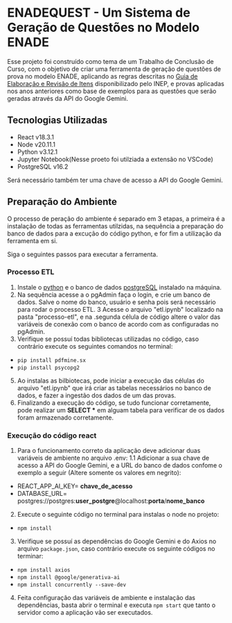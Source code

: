 # ENADEQUEST - Um Sistema de Geração de Questões no Modelo ENADE

Esse projeto foi construído como tema de um Trabalho de Conclusão de Curso, com o objetivo de criar uma ferramenta de geração de questões de prova no modelo ENADE, aplicando as regras descritas no [Guia de Elaboração e Revisão de Itens](https://download.inep.gov.br/bni/enade/guia_de_elaboracao_e_revisao_de_itens.pdf) disponibilizado pelo INEP, e provas aplicadas nos anos anteriores como base de exemplos para as questões que serão geradas através da API do Google Gemini.

## Tecnologias Utilizadas

- React v18.3.1
- Node v20.11.1
- Python v3.12.1
- Jupyter Notebook(Nesse proeto foi utilziada a extensão no VSCode)
- PostgreSQL v16.2

Será necessário também ter uma chave de acesso a API do Google Gemini.

## Preparação do Ambiente

O processo de peração do ambiente é separado em 3 etapas, a primeira é a instalação de todas as ferramentas utilzidas, na sequência a preparação do banco de dados para a excução do código python, e for fim a utilização da ferramenta em si.

Siga o seguintes passos para executar a ferramenta.

### Processo ETL
1. Instale o [python](https://www.python.org/downloads/) e o banco de dados [postgreSQL](https://www.postgresql.org/download/) instalado na máquina.
2. Na sequência acesse a o pgAdmin faça o login, e crie um banco de dados. Salve o nome do banco, usuário e senha pois será necessário para rodar o processo ETL.
3 Acesse o arquivo "etl.ipynb" localizado na pasta "processo-etl", e na .segunda célula de código altere o valor das variáveis de conexão com o banco de acordo com as configuradas no pgAdmin.
4. Verifique se possuí todas bibliotecas utilizadas no código, caso contrário execute os seguintes comandos no terminal:
- `pip install pdfmine.sx`
- `pip install psycopg2`
5. Ao instalas as bilbiotecas, pode iniciar a execução das células do arquivo "etl.ipynb" que irá criar as tabelas necessários no banco de dados, e fazer a ingestão dos dados de um das provas.
6. Finalizando a execução do código, se tudo funcionar corretamente, pode realizar um __SELECT *__ em alguam tabela para verificar de os dados foram armazenado corretamente.

### Execução do código react
1. Para o funcionamento correto da aplicação deve adicionar duas variáveis de ambiente no arquivo .env:
1.1 Adicionar a sua chave de acesso a API do Google Gemini, e a URL do banco de dados confome o exemplo a seguir (Altere somente os valores em negrito):
- REACT_APP_AI_KEY= **chave_de_acesso**
- DATABASE_URL= postgres://postgres:**user_postgre**@localhost:**porta**/**nome_banco**
2. Execute o seguinte código no terminal para instalas o node no projeto:
- `npm install`
3. Verifique se possuí as dependências do Google Gemini e do  Axios no arquivo `package.json`, caso contrário execute os seguinte códigos no terminar:
- `npm install axios`
- `npm install @google/generativa-ai`
- `npm install concurrently --save-dev`
4. Feita configuração das variáveis de ambiente e instalação das dependências, basta abrir o terminal e executa `npm start` que tanto o servidor como a aplicação vão ser executados.
